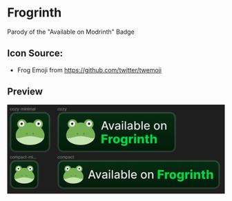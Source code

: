 # Frogrinth
Parody of the "Available on Modrinth" Badge

## Icon Source:
- Frog Emoji from https://github.com/twitter/twemoji

## Preview 
![Preview Image](https://github.com/rotgruengelb/some-badges/blob/main/Frogrinth/preview.png?raw=true)
